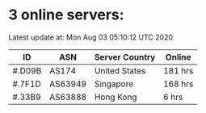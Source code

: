 # 3 online servers:

Latest update at: Mon Aug 03 05:10:12 UTC 2020

| ID | ASN | Server Country | Online |
| -- | --- | -------------- | ------ |
| #.D09B | AS174 | United States | 181 hrs |
| #.7F1D | AS63949 | Singapore | 168 hrs |
| #.33B9 | AS63888 | Hong Kong | 6 hrs |

